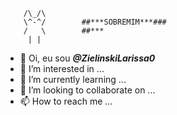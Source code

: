         /\_/\
        \^-^/        ##***SOBREMIM***###
        /   \        ##***
         | |

- 👋 Oi, eu sou ***@ZielinskiLarissa0***
- 👀 I’m interested in ... 
- 🌱 I’m currently learning ...
- 💞️ I’m looking to collaborate on ...
- 📫 How to reach me ...

<!---
ZielinskiLarissa0/ZielinskiLarissa0 is a ✨ special ✨ repository because its `README.md` (this file) appears on your GitHub profile.
You can click the Preview link to take a look at your changes.
--->
